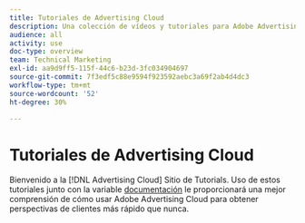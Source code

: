 ```yaml
---
title: Tutoriales de Advertising Cloud
description: Una colección de vídeos y tutoriales para Adobe Advertising Cloud.
audience: all
activity: use
doc-type: overview
team: Technical Marketing
exl-id: aa9d9ff5-115f-44c6-b23d-3fc034904697
source-git-commit: 7f3edf5c88e9594f923592aebc3a69f2ab4d4dc3
workflow-type: tm+mt
source-wordcount: '52'
ht-degree: 30%

---
```


# Tutoriales de Advertising Cloud

Bienvenido a la [!DNL Advertising Cloud] Sitio de Tutorials. Uso de estos tutoriales junto con la variable [documentación](https://experienceleague.adobe.com/docs/advertising-cloud.html) le proporcionará una mejor comprensión de cómo usar Adobe Advertising Cloud para obtener perspectivas de clientes más rápido que nunca.

<!--
See other -learn tutorials landing pages to get ideas for additional content
-->
